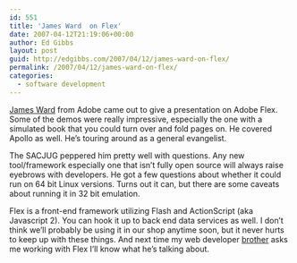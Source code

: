 ```yaml
---
id: 551
title: 'James Ward  on Flex'
date: 2007-04-12T21:19:06+00:00
author: Ed Gibbs
layout: post
guid: http://edgibbs.com/2007/04/12/james-ward-on-flex/
permalink: /2007/04/12/james-ward-on-flex/
categories:
  - software development
---
```

[James Ward](http://www.jamesward.org/wordpress/) from Adobe came out to give a presentation on Adobe Flex. Some of the demos were really impressive, especially the one with a simulated book that you could turn over and fold pages on. He covered Apollo as well. He&#8217;s touring around as a general evangelist.

The SACJUG peppered him pretty well with questions. Any new tool/framework especially one that isn&#8217;t fully open source will always raise eyebrows with developers. He got a few questions about whether it could run on 64 bit Linux versions. Turns out it can, but there are some caveats about running it in 32 bit emulation.

Flex is a front-end framework utilizing Flash and ActionScript (aka Javascript 2). You can hook it up to back end data services as well. I don&#8217;t think we&#8217;ll probably be using it in our shop anytime soon, but it never hurts to keep up with these things. And next time my web developer [brother](http://www.three40.com/) asks me working with Flex I&#8217;ll know what he&#8217;s talking about.